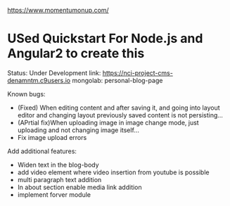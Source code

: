 https://www.momentumonup.com/

USed Quickstart For Node.js and Angular2 to create this
========================
Status: Under Development
link: https://nci-project-cms-denamntm.c9users.io
mongolab: personal-blog-page

Known bugs:
* (Fixed) When editing content and after saving it, and going into layout editor and changing layout previously saved content is not persisting...
* (APrtial fix)When uploading image in image change mode, just uploading and not changing image itself...
* Fix image upload errors


Add additional features:

* Widen text in the blog-body
* add video element where video insertion from youtube is possible
* multi paragraph text addition
* In about section enable media link addition
* implement forver module
